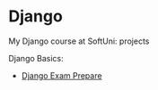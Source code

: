 # Django

My Django course at SoftUni: projects

Django Basics:
  - [Django Exam Prepare](djangoProject1)

